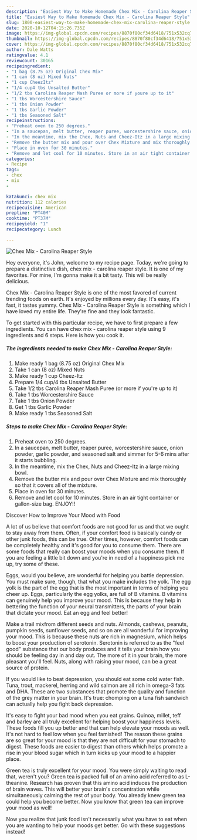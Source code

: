 ```yaml
---
description: "Easiest Way to Make Homemade Chex Mix - Carolina Reaper Style"
title: "Easiest Way to Make Homemade Chex Mix - Carolina Reaper Style"
slug: 1800-easiest-way-to-make-homemade-chex-mix-carolina-reaper-style
date: 2020-10-12T04:15:26.735Z
image: https://img-global.cpcdn.com/recipes/8870f80cf34d6418/751x532cq70/chex-mix-carolina-reaper-style-recipe-main-photo.jpg
thumbnail: https://img-global.cpcdn.com/recipes/8870f80cf34d6418/751x532cq70/chex-mix-carolina-reaper-style-recipe-main-photo.jpg
cover: https://img-global.cpcdn.com/recipes/8870f80cf34d6418/751x532cq70/chex-mix-carolina-reaper-style-recipe-main-photo.jpg
author: Dale Watts
ratingvalue: 4.1
reviewcount: 30165
recipeingredient:
- "1 bag (8.75 oz) Original Chex Mix"
- "1 can (8 oz) Mixed Nuts"
- "1 cup CheezItz"
- "1/4 cup4 tbs Unsalted Butter"
- "1/2 tbs Carolina Reaper Mash Puree or more if youre up to it"
- "1 tbs Worcestershire Sauce"
- "1 tbs Onion Powder"
- "1 tbs Garlic Powder"
- "1 tbs Seasoned Salt"
recipeinstructions:
- "Preheat oven to 250 degrees."
- "In a saucepan, melt butter, reaper puree, worcestershire sauce, onion powder, garlic powder, and seasoned salt and simmer for 5-6 mins after it starts bubbling."
- "In the meantime, mix the Chex, Nuts and Cheez-Itz in a large mixing bowl."
- "Remove the butter mix and pour over Chex Mixture and mix thoroughly so that it covers all of the mixture."
- "Place in oven for 30 minutes."
- "Remove and let cool for 10 minutes. Store in an air tight container or gallon-size bag. ENJOY!!"
categories:
- Recipe
tags:
- chex
- mix
- 

katakunci: chex mix  
nutrition: 112 calories
recipecuisine: American
preptime: "PT40M"
cooktime: "PT37M"
recipeyield: "1"
recipecategory: Lunch

---
```



![Chex Mix - Carolina Reaper Style](https://img-global.cpcdn.com/recipes/8870f80cf34d6418/751x532cq70/chex-mix-carolina-reaper-style-recipe-main-photo.jpg)

Hey everyone, it's John, welcome to my recipe page. Today, we're going to prepare a distinctive dish, chex mix - carolina reaper style. It is one of my favorites. For mine, I'm gonna make it a bit tasty. This will be really delicious.

Chex Mix - Carolina Reaper Style is one of the most favored of current trending foods on earth. It's enjoyed by millions every day. It's easy, it's fast, it tastes yummy. Chex Mix - Carolina Reaper Style is something which I have loved my entire life. They're fine and they look fantastic.




To get started with this particular recipe, we have to first prepare a few ingredients. You can have chex mix - carolina reaper style using 9 ingredients and 6 steps. Here is how you cook it.

<!--inarticleads1-->

##### The ingredients needed to make Chex Mix - Carolina Reaper Style:

1. Make ready 1 bag (8.75 oz) Original Chex Mix
1. Take 1 can (8 oz) Mixed Nuts
1. Make ready 1 cup Cheez-Itz
1. Prepare 1/4 cup/4 tbs Unsalted Butter
1. Take 1/2 tbs Carolina Reaper Mash Puree (or more if you&#39;re up to it)
1. Take 1 tbs Worcestershire Sauce
1. Take 1 tbs Onion Powder
1. Get 1 tbs Garlic Powder
1. Make ready 1 tbs Seasoned Salt




<!--inarticleads2-->

##### Steps to make Chex Mix - Carolina Reaper Style:

1. Preheat oven to 250 degrees.
1. In a saucepan, melt butter, reaper puree, worcestershire sauce, onion powder, garlic powder, and seasoned salt and simmer for 5-6 mins after it starts bubbling.
1. In the meantime, mix the Chex, Nuts and Cheez-Itz in a large mixing bowl.
1. Remove the butter mix and pour over Chex Mixture and mix thoroughly so that it covers all of the mixture.
1. Place in oven for 30 minutes.
1. Remove and let cool for 10 minutes. Store in an air tight container or gallon-size bag. ENJOY!!




Discover How to Improve Your Mood with Food


A lot of us believe that comfort foods are not good for us and that we ought to stay away from them. Often, if your comfort food is basically candy or other junk foods, this can be true. Other times, however, comfort foods can be completely healthy and it's good for you to consume them. There are some foods that really can boost your moods when you consume them. If you are feeling a little bit down and you're in need of a happiness pick me up, try some of these.

Eggs, would you believe, are wonderful for helping you battle depression. You must make sure, though, that what you make includes the yolk. The egg yolk is the part of the egg that is the most important in terms of helping you cheer up. Eggs, particularly the egg yolks, are full of B vitamins. B vitamins can genuinely help you improve your mood. This is because they help in bettering the function of your neural transmitters, the parts of your brain that dictate your mood. Eat an egg and feel better!

Make a trail mixfrom different seeds and nuts. Almonds, cashews, peanuts, pumpkin seeds, sunflower seeds, and so on are all wonderful for improving your mood. This is because these nuts are rich in magnesium, which helps to boost your production of serotonin. Serotonin is referred to as the "feel good" substance that our body produces and it tells your brain how you should be feeling day in and day out. The more of it in your brain, the more pleasant you'll feel. Nuts, along with raising your mood, can be a great source of protein.

If you would like to beat depression, you should eat some cold water fish. Tuna, trout, mackerel, herring and wild salmon are all rich in omega-3 fats and DHA. These are two substances that promote the quality and function of the grey matter in your brain. It's true: chomping on a tuna fish sandwich can actually help you fight back depression. 

It's easy to fight your bad mood when you eat grains. Quinoa, millet, teff and barley are all truly excellent for helping boost your happiness levels. These foods fill you up better and that can help elevate your moods as well. It's not hard to feel low when you feel famished! The reason these grains are so great for your mood is that they are not difficult for your stomach to digest. These foods are easier to digest than others which helps promote a rise in your blood sugar which in turn kicks up your mood to a happier place.

Green tea is truly excellent for your mood. You were simply waiting to read that, weren't you? Green tea is packed full of an amino acid referred to as L-theanine. Research has proven that this amino acid induces the production of brain waves. This will better your brain's concentration while simultaneously calming the rest of your body. You already knew green tea could help you become better. Now you know that green tea can improve your mood as well!

Now you realize that junk food isn't necessarily what you have to eat when you are wanting to help your moods get better. Go  with  these suggestions  instead!

